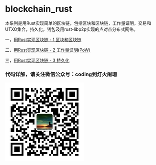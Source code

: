 # blockchain_rust
本系列是用Rust实现简单的区块链，包括区块和区块链，工作量证明，交易和UTXO集合，持久化，钱包及用rust-libp2p实现的点对点分布式网络。

一，[用Rust实现区块链 - 1 区块和区块链](https://mp.weixin.qq.com/s?__biz=Mzg5MjA1ODYzNg==&mid=2247484460&idx=1&sn=b79b1051f40db383a2d2feb568cb3fe8&chksm=cfc2a94ff8b52059b2402785330133ce6a6734a3abcd3343c08154716acca5eb8369a4f4cd12&token=1912223334&lang=zh_CN#rd)  

二，[用Rust实现区块链 - 2 工作量证明(PoW)](https://mp.weixin.qq.com/s?__biz=Mzg5MjA1ODYzNg==&mid=2247484469&idx=1&sn=c722722580f9838b9136cf3ac6611c8e&chksm=cfc2a956f8b520405e0aa11fc1484d3b676f6f9b19cb536165e7fb0602d4db03f63167dcf59b&token=1151139300&lang=zh_CN#rd)  

三，[用Rust实现区块链 - 3 持久化](https://mp.weixin.qq.com/s?__biz=Mzg5MjA1ODYzNg==&mid=2247484477&idx=1&sn=cf1789dcbc1a7ca9381539e36314a2e9&chksm=cfc2a95ef8b52048027a6466c097f5954815a50e29ba0a22687fc6f218a552378e963ff6a9a2&token=1609755589&lang=zh_CN#rd)  



### 代码详解，请关注微信公众号：coding到灯火阑珊

![Image](https://github.com/Justin02180218/distribute-election-bully/blob/master/qrcode_for_gh_8a5b7b90c100_258.jpg)

